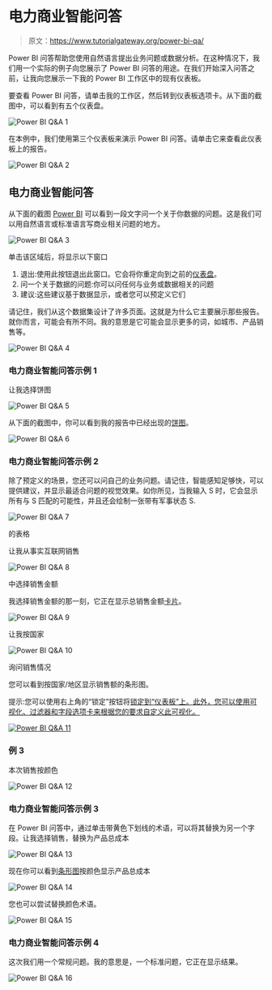 # 电力商业智能问答

> 原文：<https://www.tutorialgateway.org/power-bi-qa/>

Power BI 问答帮助您使用自然语言提出业务问题或数据分析。在这种情况下，我们用一个实际的例子向您展示了 Power BI 问答的用途。在我们开始深入问答之前，让我向您展示一下我的 Power BI 工作区中的现有仪表板。

要查看 Power BI 问答，请单击我的工作区，然后转到仪表板选项卡。从下面的截图中，可以看到有五个仪表盘。

![Power BI Q&A 1](img/930e588be52fa5c544a0adeb7649bce8.png)

在本例中，我们使用第三个仪表板来演示 Power BI 问答。请单击它来查看此仪表板上的报告。

![Power BI Q&A 2](img/e276f27a03cbed14da76a7444351d945.png)

## 电力商业智能问答

从下面的截图 [Power BI](https://www.tutorialgateway.org/power-bi-tutorial/) 可以看到一段文字问一个关于你数据的问题。这是我们可以用自然语言或标准语言写商业相关问题的地方。

![Power BI Q&A 3](img/c147ef598798096d29f51aa5c6a4584e.png)

单击该区域后，将显示以下窗口

1.  退出:使用此按钮退出此窗口。它会将你重定向到之前的[仪表盘](https://www.tutorialgateway.org/create-a-power-bi-dashboard/)。
2.  问一个关于数据的问题:你可以问任何与业务或数据相关的问题
3.  建议:这些建议基于数据显示，或者您可以预定义它们

请记住，我们从这个数据集设计了许多页面。这就是为什么它主要展示那些报告。就你而言，可能会有所不同。我的意思是它可能会显示更多的词，如城市、产品销售等。

![Power BI Q&A 4](img/0ec38f4ab03ec2ab5bd560f525de7846.png)

### 电力商业智能问答示例 1

让我选择饼图

![Power BI Q&A 5](img/3735a17834c013d15086378d9b6902ee.png)

从下面的截图中，你可以看到我的报告中已经出现的[饼图](https://www.tutorialgateway.org/pie-chart-in-power-bi/)。

![Power BI Q&A 6](img/c85c59cf2c29e4135f4e2b60ec2bf2f4.png)

### 电力商业智能问答示例 2

除了预定义的场景，您还可以问自己的业务问题。请记住，智能感知足够快，可以提供建议，并显示最适合问题的视觉效果。如你所见，当我输入 S 时，它会显示所有与 S 匹配的可能性，并且还会绘制一张带有军事状态 S.

![Power BI Q&A 7](img/6f48cecd2adfde367f92c75eb3bdef99.png)

的表格

让我从事实互联网销售

![Power BI Q&A 8](img/ebb3a6a3d991cb36f709b1bcb3bbf03c.png)

中选择销售金额

我选择销售金额的那一刻，它正在显示总销售金额[卡片](https://www.tutorialgateway.org/create-a-card-in-power-bi/)。

![Power BI Q&A 9](img/5d582718916780b1166e7275f619894e.png)

让我按国家

![Power BI Q&A 10](img/cd3aad980d9df1623b5e092da649e3d8.png)

询问销售情况

您可以看到按国家/地区显示销售额的条形图。

提示:您可以使用右上角的“锁定”按钮将[锁定到“仪表板”上。此外，您可以使用可视化、过滤器和字段选项卡来根据您的要求自定义此可视化。](https://www.tutorialgateway.org/pin-report-to-power-bi-dashboard/)

[![Power BI Q&A 11](img/c51a85d00d5d494d4591df8fa4ac0377.png)](https://www.tutorialgateway.org/pin-report-to-power-bi-dashboard/)

### 例 3

本次销售按颜色

![Power BI Q&A 12](img/afbc791d87b714dcfd127d80cd3ffea9.png)

### 电力商业智能问答示例 3

在 Power BI 问答中，通过单击带黄色下划线的术语，可以将其替换为另一个字段。让我选择销售，替换为产品总成本

![Power BI Q&A 13](img/76b78196f13b737bbbca7f927574c4f1.png)

现在你可以看到[条形图](https://www.tutorialgateway.org/power-bi-bar-chart/)按颜色显示产品总成本

![Power BI Q&A 14](img/fdfef09f1a158e6dbc6cce3b18d9cc1d.png)

您也可以尝试替换颜色术语。

![Power BI Q&A 15](img/8f945dd6ce76a7636d9cd8aa9d15a030.png)

### 电力商业智能问答示例 4

这次我们用一个常规问题。我的意思是，一个标准问题，它正在显示结果。

![Power BI Q&A 16](img/cb855a3803e2cd4be82f9741db9966a6.png)